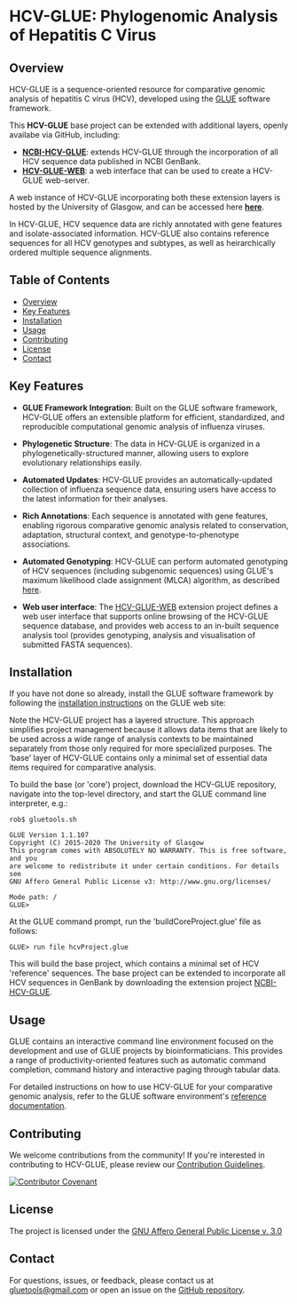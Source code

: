 # HCV-GLUE: Phylogenomic Analysis of Hepatitis C Virus

## Overview

HCV-GLUE is a sequence-oriented resource for comparative genomic analysis of hepatitis C virus (HCV), developed using the [GLUE](https://github.com/giffordlabcvr/gluetools) software framework.

This **HCV-GLUE** base project can be extended with additional layers, openly availabe via GitHub, including:

  - **[NCBI-HCV-GLUE](https://github.com/giffordlabcvr/NCBI-HCV-GLUE)**: extends HCV-GLUE through the incorporation of all HCV sequence data published in NCBI GenBank.
  - **[HCV-GLUE-WEB](https://github.com/giffordlabcvr/HCV-GLUE-WEB)**: a web interface that can be used to create a HCV-GLUE web-server.

A web instance of HCV-GLUE incorporating both these extension layers is hosted by the University of Glasgow, and can be accessed here **[here](http://hcv-glue.cvr.gla.ac.uk/)**.

In HCV-GLUE, HCV sequence data are richly annotated with gene features and isolate-associated information. HCV-GLUE also contains reference sequences for all HCV genotypes and subtypes, as well as heirarchically ordered multiple sequence alignments.

## Table of Contents

- [Overview](#overview)
- [Key Features](#key-features)
- [Installation](#installation)
- [Usage](#usage)
- [Contributing](#contributing)
- [License](#license)
- [Contact](#contact)

## Key Features

- **GLUE Framework Integration**: Built on the GLUE software framework, HCV-GLUE offers an extensible platform for efficient, standardized, and reproducible computational genomic analysis of influenza viruses.

- **Phylogenetic Structure**: The data in HCV-GLUE is organized in a phylogenetically-structured manner, allowing users to explore evolutionary relationships easily.

- **Automated Updates**: HCV-GLUE provides an automatically-updated collection of influenza sequence data, ensuring users have access to the latest information for their analyses.

- **Rich Annotations**: Each sequence is annotated with gene features, enabling rigorous comparative genomic analysis related to conservation, adaptation, structural context, and genotype-to-phenotype associations.

- **Automated Genotyping**: HCV-GLUE can perform automated genotyping of HCV sequences (including subgenomic sequences) using GLUE's maximum likelihood clade assignment (MLCA) algorithm, as described [here](https://doi.org/10.1186/s12859-018-2459-9).

- **Web user interface**: The [HCV-GLUE-WEB](https://github.com/giffordlabcvr/HCV-GLUE-WEB) extension project defines a web user interface that supports online browsing of the HCV-GLUE sequence database, and provides web access to an in-built sequence analysis tool (provides genotyping, analysis and visualisation of submitted FASTA sequences).


## Installation

If you have not done so already, install the GLUE software framework by following the [installation instructions](http://glue-tools.cvr.gla.ac.uk/#/installation) on the GLUE web site: 

Note the HCV-GLUE project has a layered structure. This approach simplifies project management because it allows data items that are likely to be used across a wide range of analysis contexts to be maintained separately from those only required for more specialized purposes. The ‘base’ layer of HCV-GLUE contains only a minimal set of essential data items required for comparative analysis.

To build the base (or 'core') project, download the HCV-GLUE repository, navigate into the top-level directory, and start the GLUE command line interpreter, e.g.:

```
rob$ gluetools.sh

GLUE Version 1.1.107
Copyright (C) 2015-2020 The University of Glasgow
This program comes with ABSOLUTELY NO WARRANTY. This is free software, and you
are welcome to redistribute it under certain conditions. For details see
GNU Affero General Public License v3: http://www.gnu.org/licenses/

Mode path: /
GLUE>
```

At the GLUE command prompt, run the 'buildCoreProject.glue' file as follows:

`GLUE> run file hcvProject.glue`

This will build the base project, which contains a minimal set of HCV 'reference' sequences. The base project can be extended to incorporate all HCV sequences in GenBank by downloading the extension project [NCBI-HCV-GLUE](https://github.com/giffordlabcvr/NCBI-HCV-GLUE).

## Usage

GLUE contains an interactive command line environment focused on the development and use of GLUE projects by bioinformaticians. This provides a range of productivity-oriented features such as automatic command completion, command history and interactive paging through tabular data. 

For detailed instructions on how to use HCV-GLUE for your comparative genomic analysis, refer to the GLUE software environment's [reference documentation](http://glue-tools.cvr.gla.ac.uk/).

## Contributing

We welcome contributions from the community! If you're interested in contributing to HCV-GLUE, please review our [Contribution Guidelines](./md/CONTRIBUTING.md).

[![Contributor Covenant](https://img.shields.io/badge/Contributor%20Covenant-2.1-4baaaa.svg)](./md/code_of_conduct.md) 

## License

The project is licensed under the [GNU Affero General Public License v. 3.0](https://www.gnu.org/licenses/agpl-3.0.en.html)

## Contact

For questions, issues, or feedback, please contact us at [gluetools@gmail.com](mailto:gluetools@gmail.com) or open an issue on the [GitHub repository](https://github.com/giffordlabcvr/HCV-GLUE/issues).

